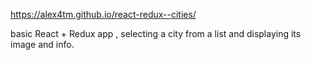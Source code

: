 https://alex4tm.github.io/react-redux--cities/

basic React + Redux app , selecting a city from a list and displaying its image and info.
